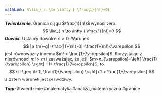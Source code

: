 ```yaml
---
mathLink: $\lim_{ n \to \infty } \frac{1}{n!}=0$
---
```

___Twierdzenie.___ Granica ciągu $\frac{1}{n!}$ wynosi zero.
$$
\lim_{ n \to \infty } \frac{1}{n!}=0
$$
___Dowód.___ Ustalmy dowolne $\varepsilon>0$. Warunek 
$$
|a_{m}-g|=\frac{|1}{m!}-0|=\frac{1}{m!}<\varepsilon
$$
jest równoważny innemu $m! > \frac{1}{\varepsilon}$. Korzystając z nierówności $m! > m$ i zauważając, że jeśli $m>n_{\varepsilon}=\left[ \frac{1}{\varepsilon} \right] +1> \frac{1}{\varepsilon}$, to
$$
m! \geq \left[ \frac{1}{\varepsilon} \right]+1 > \frac{1}{\varepsilon}
$$
a zatem warunek jest prawdziwy.

___Tagi:___ #twierdzenie #matematyka #analiza_matematyczna #granice 